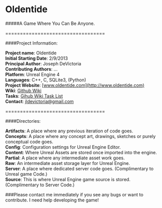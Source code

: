 # Oldentide

#####A Game Where You Can Be Anyone.

==================================

####Project Information:

**Project name**: Oldentide<br>
**Initial Starting Date**: 2/9/2013<br>
**Principal Author**: Joseph DeVictoria<br>
**Contributing Authors**: ...<br>
**Platform**: Unreal Engine 4<br>
**Languages**: C++, C, SQLite3, (Python)<br>
**Project Website**: [www.oldentide.com](http://www.oldentide.com)<br>
**Wiki**: [Github Wiki](https://github.com/Oldentide/Oldentide/wiki)<br>
**Tasks**: [Gihub Wiki Task List](https://github.com/Oldentide/Oldentide/wiki/Tasks)<br>
**Contact**: jldevictoria@gmail.com

==================================

####Directories:

**Artifacts**: A place where any previous iteration of code goes.<br>
**Concepts**:  A place where any concept art, drawings, sketches or purely conceptual code goes.<br>
**Config**:    Configuration settings for Unreal Engine Editor.<br>
**Content**:   Where Unreal Assets are stored once imported into the engine.<br>
**Partial**:   A place where any intermediate asset work goes.<br>
**Raw**:       An intermediate asset storage layer for Unreal Engine.<br>
**Server**:    A place where dedicated server code goes. (Complimentary to Unreal game Code.)<br>
**Source**:    This is where Unreal Engine game source is stored.  (Complimentary to Server Code.)<br>

###Please contact me immediately if you see any bugs or want to contribute.  I need help developing the game!
